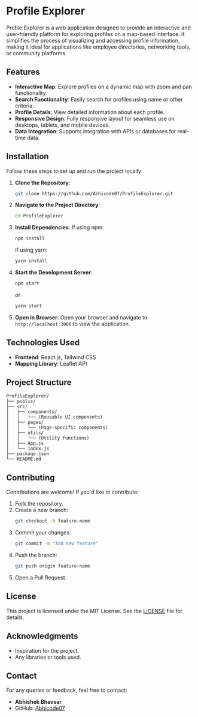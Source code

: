 # Profile Explorer

Profile Explorer is a web application designed to provide an interactive and user-friendly platform for exploring profiles on a map-based interface. It simplifies the process of visualizing and accessing profile information, making it ideal for applications like employee directories, networking tools, or community platforms.

## Features

- **Interactive Map**: Explore profiles on a dynamic map with zoom and pan functionality.
- **Search Functionality**: Easily search for profiles using name or other criteria.
- **Profile Details**: View detailed information about each profile.
- **Responsive Design**: Fully responsive layout for seamless use on desktops, tablets, and mobile devices.
- **Data Integration**: Supports integration with APIs or databases for real-time data.

## Installation

Follow these steps to set up and run the project locally:

1. **Clone the Repository**:
   ```bash
   git clone https://github.com/Abhicode07/ProfileExplorer.git
   ```

2. **Navigate to the Project Directory**:
   ```bash
   cd ProfileExplorer
   ```

3. **Install Dependencies**:
   If using npm:
   ```bash
   npm install
   ```
   If using yarn:
   ```bash
   yarn install
   ```

4. **Start the Development Server**:
   ```bash
   npm start
   ```
   or
   ```bash
   yarn start
   ```

5. **Open in Browser**:
   Open your browser and navigate to `http://localhost:3000` to view the application.

## Technologies Used

- **Frontend**: React.js, Tailwind CSS
- **Mapping Library**: Leaflet API

## Project Structure

```
ProfileExplorer/
├── public/
├── src/
│   ├── components/
│   │   └── (Reusable UI components)
│   ├── pages/
│   │   └── (Page-specific components)
│   ├── utils/
│   │   └── (Utility functions)
│   ├── App.js
│   └── index.js
├── package.json
└── README.md
```

## Contributing

Contributions are welcome! If you'd like to contribute:

1. Fork the repository.
2. Create a new branch:
   ```bash
   git checkout -b feature-name
   ```
3. Commit your changes:
   ```bash
   git commit -m "Add new feature"
   ```
4. Push the branch:
   ```bash
   git push origin feature-name
   ```
5. Open a Pull Request.

## License

This project is licensed under the MIT License. See the [LICENSE](LICENSE) file for details.

## Acknowledgments

- Inspiration for the project.
- Any libraries or tools used.

## Contact

For any queries or feedback, feel free to contact:
- **Abhishek Bhavsar**
- GitHub: [Abhicode07](https://github.com/Abhicode07)

